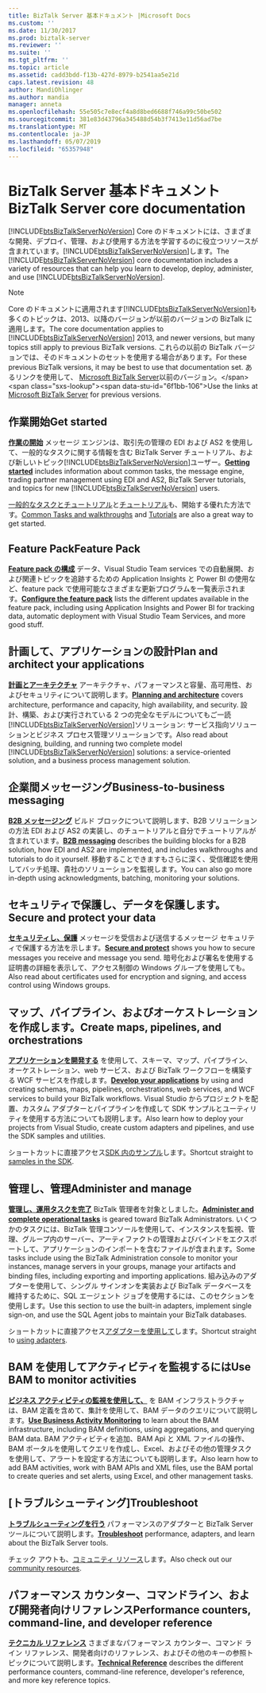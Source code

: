 ```yaml
---
title: BizTalk Server 基本ドキュメント |Microsoft Docs
ms.custom: ''
ms.date: 11/30/2017
ms.prod: biztalk-server
ms.reviewer: ''
ms.suite: ''
ms.tgt_pltfrm: ''
ms.topic: article
ms.assetid: cadd3bdd-f13b-427d-8979-b2541aa5e21d
caps.latest.revision: 48
author: MandiOhlinger
ms.author: mandia
manager: anneta
ms.openlocfilehash: 55e505c7e8ecf4a8d8bed6688f746a99c50be502
ms.sourcegitcommit: 381e83d43796a345488d54b3f7413e11d56ad7be
ms.translationtype: MT
ms.contentlocale: ja-JP
ms.lasthandoff: 05/07/2019
ms.locfileid: "65357948"
---
```

# <a name="biztalk-server-core-documentation"></a><span data-ttu-id="6f1bb-102">BizTalk Server 基本ドキュメント</span><span class="sxs-lookup"><span data-stu-id="6f1bb-102">BizTalk Server core documentation</span></span>
<span data-ttu-id="6f1bb-103">[!INCLUDE[btsBizTalkServerNoVersion](../includes/btsbiztalkservernoversion-md.md)] Core のドキュメントには、さまざまな開発、デプロイ、管理、および使用する方法を学習するのに役立つリソースが含まれています。[!INCLUDE[btsBizTalkServerNoVersion](../includes/btsbiztalkservernoversion-md.md)]します。</span><span class="sxs-lookup"><span data-stu-id="6f1bb-103">The [!INCLUDE[btsBizTalkServerNoVersion](../includes/btsbiztalkservernoversion-md.md)] core documentation includes a variety of resources that can help you learn to develop, deploy, administer, and use [!INCLUDE[btsBizTalkServerNoVersion](../includes/btsbiztalkservernoversion-md.md)].</span></span>  

> [!NOTE]
> <span data-ttu-id="6f1bb-104">Core のドキュメントに適用されます[!INCLUDE[btsBizTalkServerNoVersion](../includes/btsbiztalkservernoversion-md.md)]も多くのトピックは、2013、以降のバージョンが以前のバージョンの BizTalk に適用します。</span><span class="sxs-lookup"><span data-stu-id="6f1bb-104">The core documentation  applies to  [!INCLUDE[btsBizTalkServerNoVersion](../includes/btsbiztalkservernoversion-md.md)] 2013, and newer versions, but many topics still apply to previous BizTalk versions.</span></span> <span data-ttu-id="6f1bb-105">これらの以前の BizTalk バージョンでは、そのドキュメントのセットを使用する場合があります。</span><span class="sxs-lookup"><span data-stu-id="6f1bb-105">For these previous BizTalk versions, it may be best to use that documentation set.</span></span> <span data-ttu-id="6f1bb-106">あるリンクを使用して、 [Microsoft BizTalk Server](https://msdn.microsoft.com/library/dd547397\(BTS.10\).aspx)以前のバージョン。</span><span class="sxs-lookup"><span data-stu-id="6f1bb-106">Use the links at [Microsoft BizTalk Server](https://msdn.microsoft.com/library/dd547397\(BTS.10\).aspx) for previous versions.</span></span>  

## <a name="get-started"></a><span data-ttu-id="6f1bb-107">作業開始</span><span class="sxs-lookup"><span data-stu-id="6f1bb-107">Get started</span></span>
<span data-ttu-id="6f1bb-108">**[作業の開始](../core/getting-started-with-biztalk-server.md)** メッセージ エンジンは、取引先の管理の EDI および AS2 を使用して、一般的なタスクに関する情報を含む BizTalk Server チュートリアル、および新しいトピック[!INCLUDE[btsBizTalkServerNoVersion](../includes/btsbiztalkservernoversion-md.md)]ユーザー。</span><span class="sxs-lookup"><span data-stu-id="6f1bb-108">**[Getting started](../core/getting-started-with-biztalk-server.md)** includes information about common tasks, the message engine, trading partner management using EDI and AS2, BizTalk Server tutorials, and topics for new  [!INCLUDE[btsBizTalkServerNoVersion](../includes/btsbiztalkservernoversion-md.md)] users.</span></span>
  
<span data-ttu-id="6f1bb-109">[一般的なタスクとチュートリアル](http://msdn.microsoft.com/library/cd02757d-48c6-4ba4-b72d-02acd0b1eff1)と[チュートリアル](http://msdn.microsoft.com/library/1e404aca-6e25-4189-a0cc-5e9b95194b81)も、開始する優れた方法です。</span><span class="sxs-lookup"><span data-stu-id="6f1bb-109">[Common Tasks and walkthroughs](http://msdn.microsoft.com/library/cd02757d-48c6-4ba4-b72d-02acd0b1eff1) and [Tutorials](http://msdn.microsoft.com/library/1e404aca-6e25-4189-a0cc-5e9b95194b81) are also a great way to get started.</span></span>

## <a name="feature-pack"></a><span data-ttu-id="6f1bb-110">Feature Pack</span><span class="sxs-lookup"><span data-stu-id="6f1bb-110">Feature Pack</span></span> 
<span data-ttu-id="6f1bb-111">**[Feature pack の構成](../core/configure-the-feature-pack.md)** データ、Visual Studio Team services での自動展開、および関連トピックを追跡するための Application Insights と Power BI の使用など、feature pack で使用可能なさまざまな更新プログラムを一覧表示されます。</span><span class="sxs-lookup"><span data-stu-id="6f1bb-111">**[Configure the feature pack](../core/configure-the-feature-pack.md)** lists the different updates available in the feature pack, including using Application Insights and Power BI for tracking data, automatic deployment with Visual Studio Team Services, and more good stuff.</span></span> 
  
## <a name="plan-and-architect-your-applications"></a><span data-ttu-id="6f1bb-112">計画して、アプリケーションの設計</span><span class="sxs-lookup"><span data-stu-id="6f1bb-112">Plan and architect your applications</span></span>
<span data-ttu-id="6f1bb-113">**[計画とアーキテクチャ](../core/plan-and-architect-your-biztalk-server-solution.md)** アーキテクチャ、パフォーマンスと容量、高可用性、およびセキュリティについて説明します。</span><span class="sxs-lookup"><span data-stu-id="6f1bb-113">**[Planning and architecture](../core/plan-and-architect-your-biztalk-server-solution.md)** covers architecture, performance and capacity, high availability, and security.</span></span> <span data-ttu-id="6f1bb-114">設計、構築、および実行されている 2 つの完全なモデルについてもご一読[!INCLUDE[btsBizTalkServerNoVersion](../includes/btsbiztalkservernoversion-md.md)]ソリューション: サービス指向ソリューションとビジネス プロセス管理ソリューションです。</span><span class="sxs-lookup"><span data-stu-id="6f1bb-114">Also read about designing, building, and running two complete model [!INCLUDE[btsBizTalkServerNoVersion](../includes/btsbiztalkservernoversion-md.md)] solutions: a service-oriented solution, and a business process management solution.</span></span>

## <a name="business-to-business-messaging"></a><span data-ttu-id="6f1bb-115">企業間メッセージング</span><span class="sxs-lookup"><span data-stu-id="6f1bb-115">Business-to-business messaging</span></span>
<span data-ttu-id="6f1bb-116">**[B2B メッセージング](../core/trading-partner-management-using-biztalk-server.md)** ビルド ブロックについて説明します、B2B ソリューションの方法 EDI および AS2 の実装し、のチュートリアルと自分でチュートリアルが含まれています。</span><span class="sxs-lookup"><span data-stu-id="6f1bb-116">**[B2B messaging](../core/trading-partner-management-using-biztalk-server.md)** describes the building blocks for a B2B solution, how EDI and AS2 are implemented, and includes walkthroughs and tutorials to do it yourself.</span></span> <span data-ttu-id="6f1bb-117">移動することできますもさらに深く、受信確認を使用してバッチ処理、貴社のソリューションを監視します。</span><span class="sxs-lookup"><span data-stu-id="6f1bb-117">You can also go more in-depth using acknowledgments, batching, monitoring your solutions.</span></span> 

## <a name="secure-and-protect-your-data"></a><span data-ttu-id="6f1bb-118">セキュリティで保護し、データを保護します。</span><span class="sxs-lookup"><span data-stu-id="6f1bb-118">Secure and protect your data</span></span>
<span data-ttu-id="6f1bb-119">**[セキュリティし、保護](../core/secure-and-protect-your-biztalk-messages.md)** メッセージを受信および送信するメッセージ セキュリティで保護する方法を示します。</span><span class="sxs-lookup"><span data-stu-id="6f1bb-119">**[Secure and protect](../core/secure-and-protect-your-biztalk-messages.md)** shows you how to secure messages you receive and message you send.</span></span> <span data-ttu-id="6f1bb-120">暗号化および署名を使用する証明書の詳細を表示して、アクセス制御の Windows グループを使用しても。</span><span class="sxs-lookup"><span data-stu-id="6f1bb-120">Also read about certificates used for encryption and signing, and access control using Windows groups.</span></span>

## <a name="create-maps-pipelines-and-orchestrations"></a><span data-ttu-id="6f1bb-121">マップ、パイプライン、およびオーケストレーションを作成します。</span><span class="sxs-lookup"><span data-stu-id="6f1bb-121">Create maps, pipelines, and orchestrations</span></span>
<span data-ttu-id="6f1bb-122">**[アプリケーションを開発する](../core/develop-your-biztalk-applications.md)** を使用して、スキーマ、マップ、パイプライン、オーケストレーション、web サービス、および BizTalk ワークフローを構築する WCF サービスを作成します。</span><span class="sxs-lookup"><span data-stu-id="6f1bb-122">**[Develop your applications](../core/develop-your-biztalk-applications.md)** by using and creating schemas, maps, pipelines, orchestrations, web services, and WCF services to build your BizTalk workflows.</span></span> <span data-ttu-id="6f1bb-123">Visual Studio からプロジェクトを配置、カスタム アダプターとパイプラインを作成して SDK サンプルとユーティリティを使用する方法についても説明します。</span><span class="sxs-lookup"><span data-stu-id="6f1bb-123">Also learn how to deploy your projects from Visual Studio, create custom adapters and pipelines, and use the SDK samples and utilities.</span></span>
  
<span data-ttu-id="6f1bb-124">ショートカットに直接アクセス[SDK 内のサンプル](../core/samples-in-the-sdk.md)します。</span><span class="sxs-lookup"><span data-stu-id="6f1bb-124">Shortcut straight to [samples in the SDK](../core/samples-in-the-sdk.md).</span></span>
  
## <a name="administer-and-manage"></a><span data-ttu-id="6f1bb-125">管理し、管理</span><span class="sxs-lookup"><span data-stu-id="6f1bb-125">Administer and manage</span></span>
<span data-ttu-id="6f1bb-126">**[管理し、運用タスクを完了](../core/operational-and-administrative-tasks-in-your-biztalk-environment.md)** BizTalk 管理者を対象としました。</span><span class="sxs-lookup"><span data-stu-id="6f1bb-126">**[Administer and complete operational tasks](../core/operational-and-administrative-tasks-in-your-biztalk-environment.md)** is geared toward BizTalk Administrators.</span></span> <span data-ttu-id="6f1bb-127">いくつかのタスクには、BizTalk 管理コンソールを使用して、インスタンスを監視、管理、グループ内のサーバー、アーティファクトの管理およびバインドをエクスポートして、アプリケーションのインポートを含むファイルが含まれます。</span><span class="sxs-lookup"><span data-stu-id="6f1bb-127">Some tasks include using the BizTalk Administration console to monitor your instances, manage servers in your groups, manage your artifacts and binding files, including exporting and importing applications.</span></span> <span data-ttu-id="6f1bb-128">組み込みのアダプターを使用して、シングル サインオンを実装および BizTalk データベースを維持するために、SQL エージェント ジョブを使用するには、このセクションを使用します。</span><span class="sxs-lookup"><span data-stu-id="6f1bb-128">Use this section to use the built-in adapters, implement single sign-on, and use the SQL Agent jobs to maintain your BizTalk databases.</span></span>

<span data-ttu-id="6f1bb-129">ショートカットに直接アクセス[アダプターを使用して](../core/using-adapters.md)します。</span><span class="sxs-lookup"><span data-stu-id="6f1bb-129">Shortcut straight to [using adapters](../core/using-adapters.md).</span></span>

## <a name="use-bam-to-monitor-activities"></a><span data-ttu-id="6f1bb-130">BAM を使用してアクティビティを監視するには</span><span class="sxs-lookup"><span data-stu-id="6f1bb-130">Use BAM to monitor activities</span></span>
<span data-ttu-id="6f1bb-131">**[ビジネス アクティビティの監視を使用して、](../core/using-business-activity-monitoring.md)** を BAM インフラストラクチャは、BAM 定義を含めて、集計を使用して、BAM データのクエリについて説明します。</span><span class="sxs-lookup"><span data-stu-id="6f1bb-131">**[Use Business Activity Monitoring](../core/using-business-activity-monitoring.md)** to learn about the BAM infrastructure, including BAM definitions, using aggregations, and querying BAM data.</span></span> <span data-ttu-id="6f1bb-132">BAM アクティビティを追加、BAM Api と XML ファイルの操作、BAM ポータルを使用してクエリを作成し、Excel、およびその他の管理タスクを使用して、アラートを設定する方法についても説明します。</span><span class="sxs-lookup"><span data-stu-id="6f1bb-132">Also learn how to add BAM activities, work with BAM APIs and XML files, use the BAM portal to create queries and set alerts, using Excel, and other management tasks.</span></span>

## <a name="troubleshoot"></a><span data-ttu-id="6f1bb-133">[トラブルシューティング]</span><span class="sxs-lookup"><span data-stu-id="6f1bb-133">Troubleshoot</span></span>
<span data-ttu-id="6f1bb-134">**[トラブルシューティングを行う](../core/troubleshooting.md)** パフォーマンスのアダプターと BizTalk Server ツールについて説明します。</span><span class="sxs-lookup"><span data-stu-id="6f1bb-134">**[Troubleshoot](../core/troubleshooting.md)** performance, adapters, and learn about the BizTalk Server tools.</span></span>

<span data-ttu-id="6f1bb-135">チェック アウトも、[コミュニティ リソース](../core/community-resources5.md)します。</span><span class="sxs-lookup"><span data-stu-id="6f1bb-135">Also check out our [community resources](../core/community-resources5.md).</span></span>

## <a name="performance-counters-command-line-and-developer-reference"></a><span data-ttu-id="6f1bb-136">パフォーマンス カウンター、コマンドライン、および開発者向けリファレンス</span><span class="sxs-lookup"><span data-stu-id="6f1bb-136">Performance counters, command-line, and developer reference</span></span>
 
<span data-ttu-id="6f1bb-137">**[テクニカル リファレンス](../core/technical-reference5.md)** さまざまなパフォーマンス カウンター、コマンド ライン リファレンス、開発者向けのリファレンス、およびその他のキーの参照トピックについて説明します。</span><span class="sxs-lookup"><span data-stu-id="6f1bb-137">**[Technical Reference](../core/technical-reference5.md)** describes the different performance counters, command-line reference, developer's reference, and more key reference topics.</span></span>
